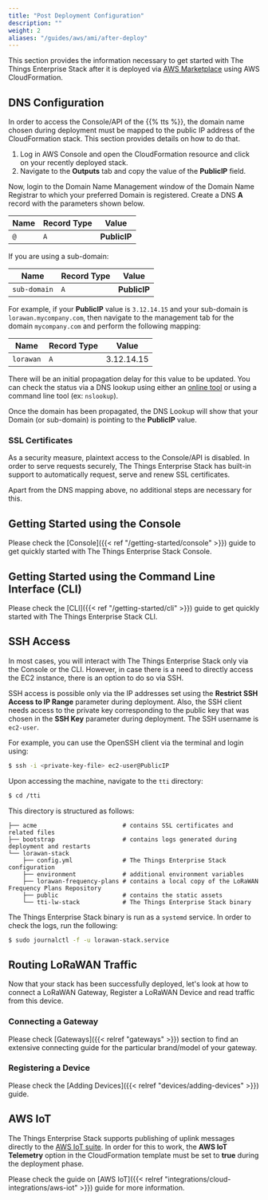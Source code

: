 ```yaml
---
title: "Post Deployment Configuration"
description: ""
weight: 2
aliases: "/guides/aws/ami/after-deploy"
---
```


This section provides the information necessary to get started with The Things Enterprise Stack after it is deployed via [AWS Marketplace](https://aws.amazon.com/marketplace/pp/The-Things-Industries-The-Things-Enterprise-Stack/B081HZKDJ4) using AWS CloudFormation.

<!--more-->

## DNS Configuration

In order to access the Console/API of the {{% tts %}}, the domain name chosen during deployment must be mapped to the public IP address of the CloudFormation stack. This section provides details on how to do that.

1. Log in AWS Console and open the CloudFormation resource and click on your recently deployed stack.
2. Navigate to the **Outputs** tab and copy the value of the **PublicIP** field.

Now, login to the Domain Name Management window of the Domain Name Registrar to which your preferred Domain is registered. Create a DNS **A** record with the parameters shown below.

|**Name**|**Record Type**|**Value**|
|---|---|---|
|`@`|`A`|**PublicIP**|

If you are using a sub-domain:

|**Name**|**Record Type**|**Value**|
|---|---|---|
|`sub-domain`|`A`|**PublicIP**|

For example, if your **PublicIP** value is `3.12.14.15` and your sub-domain is `lorawan.mycompany.com`, then navigate to the management tab for the domain `mycompany.com` and perform the following mapping:

|**Name**|**Record Type**|**Value**|
|---|---|---|
|`lorawan`|`A`|3.12.14.15|

There will be an initial propagation delay for this value to be updated. You can check the status via a DNS lookup using either an [online tool](https://network-tools.webwiz.net/nslookup.htm) or using a command line tool (ex: `nslookup`).

Once the domain has been propagated, the DNS Lookup will show that your Domain (or sub-domain) is pointing to the **PublicIP** value.

### SSL Certificates

As a security measure, plaintext access to the Console/API is disabled. In order to serve requests securely, The Things Enterprise Stack has built-in support to automatically request, serve and renew SSL certificates.

Apart from the DNS mapping above, no additional steps are necessary for this.

## Getting Started using the Console

Please check the [Console]({{< ref "/getting-started/console" >}}) guide to get quickly started with The Things Enterprise Stack Console.

## Getting Started using the Command Line Interface (CLI)

Please check the [CLI]({{< ref "/getting-started/cli" >}}) guide to get quickly started with The Things Enterprise Stack CLI.

## SSH Access

In most cases, you will interact with The Things Enterprise Stack only via the Console or the CLI. However, in case there is a need to directly access the EC2 instance, there is an option to do so via SSH.

SSH access is possible only via the IP addresses set using the **Restrict SSH Access to IP Range** parameter during deployment. Also, the SSH client needs access to the private key corresponding to the public key that was chosen in the **SSH Key** parameter during deployment. The SSH username is `ec2-user`.

For example, you can use the OpenSSH client via the terminal and login using:

```bash
$ ssh -i <private-key-file> ec2-user@PublicIP
```

Upon accessing the machine, navigate to the `tti` directory:

```bash
$ cd /tti
```

This directory is structured as follows:

```
├── acme                        # contains SSL certificates and related files
├── bootstrap                   # contains logs generated during deployment and restarts
└── lorawan-stack
    ├── config.yml              # The Things Enterprise Stack configuration
    ├── environment             # additional environment variables
    ├── lorawan-frequency-plans # contains a local copy of the LoRaWAN Frequency Plans Repository
    ├── public                  # contains the static assets
    └── tti-lw-stack            # The Things Enterprise Stack binary
```

The Things Enterprise Stack binary is run as a `systemd` service. In order to check the logs, run the following:

```bash
$ sudo journalctl -f -u lorawan-stack.service
```

## Routing LoRaWAN Traffic

Now that your stack has been successfully deployed, let's look at how to connect a LoRaWAN Gateway, Register a LoRaWAN Device and read traffic from this device.

### Connecting a Gateway

Please check [Gateways]({{< relref "gateways" >}}) section to find an extensive connecting guide for the particular brand/model of your gateway.

### Registering a Device

Please check the [Adding Devices]({{< relref "devices/adding-devices" >}}) guide.

## AWS IoT

The Things Enterprise Stack supports publishing of uplink messages directly to the [AWS IoT suite](https://aws.amazon.com/iot/). In order for this to work, the **AWS IoT Telemetry** option in the CloudFormation template must be set to **true** during the deployment phase.

Please check the guide on [AWS IoT]({{< relref "integrations/cloud-integrations/aws-iot" >}}) guide for more information.

